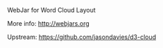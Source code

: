 WebJar for Word Cloud Layout

More info: http://webjars.org

Upstream: https://github.com/jasondavies/d3-cloud
